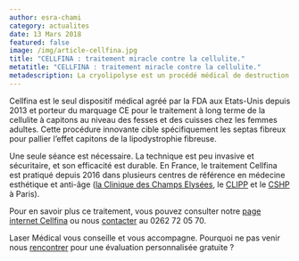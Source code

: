 ```yaml
---
author: esra-chami
category: actualites
date: 13 Mars 2018
featured: false
image: /img/article-cellfina.jpg
title: "CELLFINA : traitement miracle contre la cellulite."
metatitle: "CELLFINA : traitement miracle contre la cellulite."
metadescription: La cryolipolyse est un procédé médical de destruction sélective des cellules graisseuses par le froid.
---
```

Cellfina est le seul dispositif médical agréé par la FDA aux Etats-Unis depuis 2013 et porteur du marquage CE pour le traitement à long terme de la cellulite à capitons au niveau des fesses et des cuisses chez les femmes adultes. Cette procédure innovante cible spécifiquement les septas fibreux pour pallier l’effet capitons de la lipodystrophie fibreuse.

Une seule séance est nécessaire. La technique est peu invasive et sécuritaire, et son efficacité est durable. En France, le traitement Cellfina est pratiqué depuis 2016 dans plusieurs centres de référence en médecine esthétique et anti-âge ([la Clinique des Champs Elysées](http://www.crpce.com/), le [CLIPP](http://www.centrelaserclipp.com/cellfina-paris.html) et le [CSHP](https://www.cshp.fr/) à Paris).

Pour en savoir plus ce traitement, vous pouvez consulter notre [page internet Cellfina](https://www.medecine-esthetique.re/cellfina/) ou nous [contacter](https://l.facebook.com/l.php?u=https%3A%2F%2Fwww.medecine-esthetique.re%2Fcontact%2F&h=ATMynGzpgCnrWE1zV-yFyTMDP2VlZi2Tfe33X04P-eDBobn8yYHT3tQk2x_PDYqeO6tHueRO0MXytVnK1eqs-BJxUrRXrCJdilkCwMj3v6nc1NNfS1apQ19S) au 0262 72 05 70.

Laser Médical vous conseille et vous accompagne. Pourquoi ne pas venir nous [rencontrer](https://www.medecine-esthetique.re/contact/) pour une évaluation personnalisée gratuite ?
